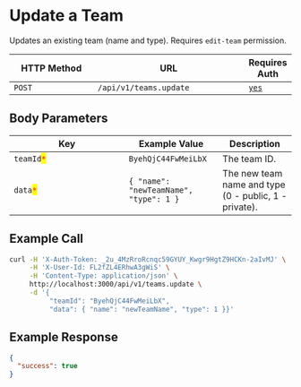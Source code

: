 # Update a Team

Updates an existing team (name and type). Requires `edit-team` permission.

<table><thead><tr><th width="163">HTTP Method</th><th width="289">URL</th><th>Requires Auth</th></tr></thead><tbody><tr><td><code>POST</code></td><td><code>/api/v1/teams.update</code></td><td><a href="../../authentication-endpoints/"><code>yes</code></a></td></tr></tbody></table>

## Body Parameters

<table><thead><tr><th width="189.33333333333331">Key</th><th>Example Value</th><th>Description</th></tr></thead><tbody><tr><td><code>teamId</code><mark style="color:red;"><code>*</code></mark></td><td><code>ByehQjC44FwMeiLbX</code></td><td>The team ID.</td></tr><tr><td><code>data</code><mark style="color:red;"><code>*</code></mark></td><td><code>{ "name": "newTeamName", "type": 1 }</code></td><td>The new team name and type (0 - public, 1 - private).</td></tr></tbody></table>

## Example Call

```bash
curl -H 'X-Auth-Token: _2u_4MzRroRcnqc59GYUY_Kwgr9HgtZ9HCKn-2aIvMJ' \
     -H 'X-User-Id: FL2fZL4ERhwA3gWiS' \
     -H 'Content-Type: application/json' \
     http://localhost:3000/api/v1/teams.update \
     -d '{ 
          "teamId": "ByehQjC44FwMeiLbX", 
          "data": { "name": "newTeamName", "type": 1 }}'
```

## Example Response

```json
{
  "success": true
}
```
